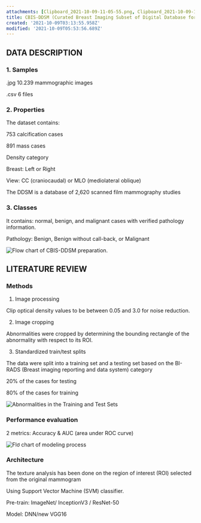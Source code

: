 ```yaml
---
attachments: [Clipboard_2021-10-09-11-05-55.png, Clipboard_2021-10-09-11-51-50.png, Clipboard_2021-10-09-12-53-39.png]
title: CBIS-DDSM (Curated Breast Imaging Subset of Digital Database for Screening Mammography)
created: '2021-10-09T03:13:55.958Z'
modified: '2021-10-09T05:53:56.689Z'
---
```

## DATA DESCRIPTION 
### 1. Samples
.jpg 10.239 mammographic images

.csv 6 files

### 2. Properties
The dataset contains:

753 calcification cases

891 mass cases

Density category

Breast: Left or Right

View: CC (craniocaudal) or MLO (mediolateral oblique)

The DDSM is a database of 2,620 scanned film mammography studies

### 3. Classes
It contains: normal, benign, and malignant cases with verified pathology information.

Pathology: Benign, Benign without call-back, or Malignant

![Flow chart of CBIS-DDSM preparation.](@attachment/Clipboard_2021-10-09-11-05-55.png)

## LITERATURE REVIEW
### Methods
1. Image processing

Clip optical density values to be between 0.05 and 3.0 for noise reduction.

2. Image cropping

Abnormalities were cropped by determining the bounding rectangle of the abnormality with respect to its ROI.

3. Standardized train/test splits

The data were split into a training set and a testing set based on the BI-RADS (Breast imaging reporting and data system) category

20% of the cases for testing

80% of the cases for training

![Abnormalities in the Training and Test Sets](@attachment/Clipboard_2021-10-09-11-51-50.png)

### Performance evaluation

2 metrics: Accuracy & AUC (area under ROC curve)

![Flơ chart of modeling process](@attachment/Clipboard_2021-10-09-12-53-39.png)

### Architecture
The texture analysis has been done on the region of interest (ROI) selected from the original mammogram

Using Support Vector Machine (SVM) classifier.

Pre-train: ImageNet/ InceptionV3 / ResNet-50

Model: DNN/new VGG16




